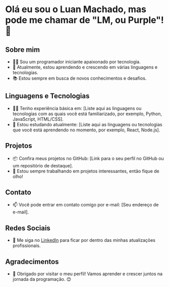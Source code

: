 # Olá eu sou o Luan Machado, mas pode me chamar de "LM, ou Purple"! 👋

## Sobre mim
- 👨‍💻 Sou um programador iniciante apaixonado por tecnologia.
- 🌱 Atualmente, estou aprendendo e crescendo em várias linguagens e tecnologias.
- 📚 Estou sempre em busca de novos conhecimentos e desafios.

## Linguagens e Tecnologias
- 👩‍💻 Tenho experiência básica em: [Liste aqui as linguagens ou tecnologias com as quais você está familiarizado, por exemplo, Python, JavaScript, HTML/CSS].
- 📖 Estou estudando atualmente: [Liste aqui as linguagens ou tecnologias que você está aprendendo no momento, por exemplo, React, Node.js].

## Projetos
- 📦 Confira meus projetos no GitHub: [Link para o seu perfil no GitHub ou um repositório de destaque].
- 🚀 Estou sempre trabalhando em projetos interessantes, então fique de olho!

## Contato
- 📫 Você pode entrar em contato comigo por e-mail: [Seu endereço de e-mail].

## Redes Sociais
- 📱 Me siga no [LinkedIn](https://www.linkedin.com/in/seu-nome/) para ficar por dentro das minhas atualizações profissionais.

## Agradecimentos
- 🙏 Obrigado por visitar o meu perfil! Vamos aprender e crescer juntos na jornada da programação. 😊
